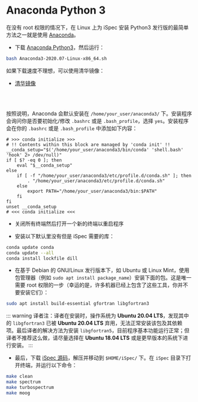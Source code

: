 # Anaconda Python 3

在没有 root 权限的情况下，在 Linux 上为 iSpec 安装 Python3 发行版的最简单方法之一就是使用 [Anaconda](https://www.anaconda.com/products/individual)。

- 下载 [Anaconda Python3](https://www.anaconda.com/download/)，然后运行：

``` bash
bash Anaconda3-2020.07-Linux-x86_64.sh
```

如果下载速度不理想，可以使用清华镜像：

- [清华镜像](https://mirrors.tuna.tsinghua.edu.cn/anaconda/archive/)

<br></br>

按照说明，Anaconda 会默认安装在 `/home/your_user/anaconda3/` 下。安装程序会询问你是否要初始化/修改 `.bashrc` 或是 `.bash_profile`，选择 `yes`。安装程序会在你的 `.bashrc` 或是 `.bash_profile` 中添加如下内容：

``` 
# >>> conda initialize >>>
# !! Contents within this block are managed by 'conda init' !!
__conda_setup="$('/home/your_user/anaconda3/bin/conda' 'shell.bash' 'hook' 2> /dev/null)"
if [ $? -eq 0 ]; then
    eval "$__conda_setup"
else
    if [ -f "/home/your_user/anaconda3/etc/profile.d/conda.sh" ]; then
        . "/home/your_user/anaconda3/etc/profile.d/conda.sh"
    else
        export PATH="/home/your_user/anaconda3/bin:$PATH"
    fi
fi
unset __conda_setup
# <<< conda initialize <<<
```

- 关闭所有终端然后打开一个新的终端以重启程序

- 安装以下默认里没有但是 iSpec 需要的库：

``` bash
conda update conda
conda update --all
conda install lockfile dill
```

- 在基于 Debian 的 GNU/Linux 发行版本下，如 Ubuntu 或 Linux Mint，使用包管理器（例如 `sudo apt install package_name`）安装下面的包。这是唯一需要 root 权限的一步（幸运的是，许多机器已经上包含了这些工具，你并不要安装它们）：

``` bash
sudo apt install build-essential gfortran libgfortran3
```

::: warning
译者注：译者在安装时，操作系统为 **Ubuntu 20.04 LTS**，发现其中的 `libgfortran3` 已被 **Ubuntu 20.04 LTS** 弃用，无法正常安装该包及其依赖项。最后译者的解决方法为安装 `libgfortran5`，目前程序基本功能运行正常；但译者不推荐这么做，请尽量选择在 **Ubuntu 18.04 LTS** 或是更早版本的系统下进行安装。
:::

- 最后，下载 [iSpec 源码](/installation/)，解压并移动到 `$HOME/iSpec/` 下。在 `iSpec` 目录下打开终端，并运行以下命令：

``` bash
make clean
make spectrum
make turbospectrum
make moog
```
